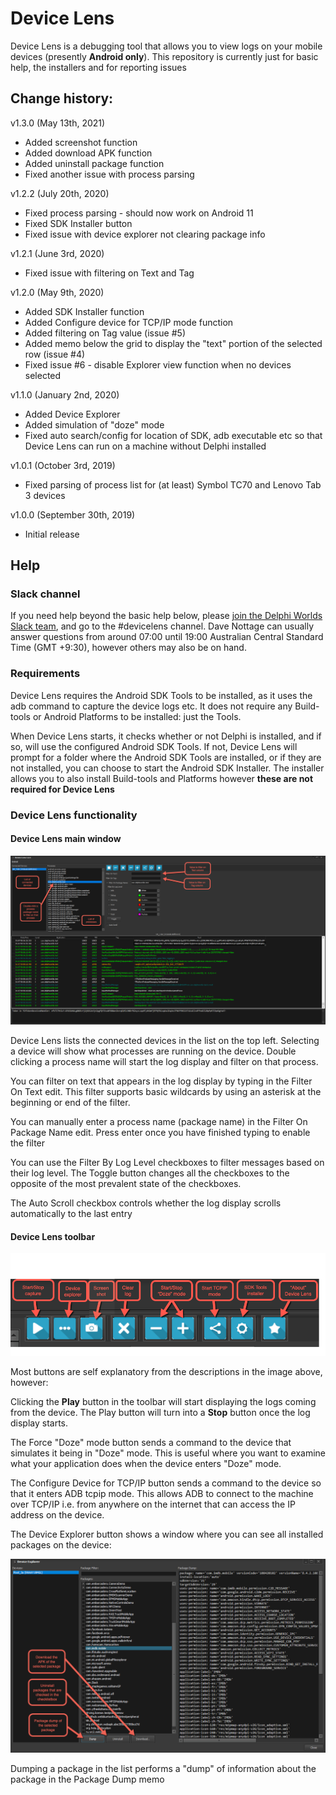 # Device Lens
Device Lens is a debugging tool that allows you to view logs on your mobile devices (presently **Android only**). This repository is currently just for basic help, the installers and for reporting issues

## Change history:

v1.3.0 (May 13th, 2021)

* Added screenshot function
* Added download APK function
* Added uninstall package function
* Fixed another issue with process parsing

v1.2.2 (July 20th, 2020)

* Fixed process parsing - should now work on Android 11
* Fixed SDK Installer button
* Fixed issue with device explorer not clearing package info

v1.2.1 (June 3rd, 2020)

* Fixed issue with filtering on Text and Tag

v1.2.0 (May 9th, 2020)

* Added SDK Installer function
* Added Configure device for TCP/IP mode function 
* Added filtering on Tag value (issue #5)
* Added memo below the grid to display the "text" portion of the selected row (issue #4)
* Fixed issue #6 - disable Explorer view function when no devices selected 

v1.1.0 (January 2nd, 2020)

* Added Device Explorer
* Added simulation of "doze" mode
* Fixed auto search/config for location of SDK, adb executable etc so that Device Lens can run on a machine without Delphi installed

v1.0.1 (October 3rd, 2019)

* Fixed parsing of process list for (at least) Symbol TC70 and Lenovo Tab 3 devices

v1.0.0 (September 30th, 2019)

* Initial release

## Help

### Slack channel

If you need help beyond the basic help below, please [join the Delphi Worlds Slack team](https://slack.delphiworlds.com), and go to the #devicelens channel. Dave Nottage can usually answer questions from around 07:00 until 19:00 Australian Central Standard Time (GMT +9:30), however others may also be on hand.

### Requirements

Device Lens requires the Android SDK Tools to be installed, as it uses the adb command to capture the device logs etc. It does not require any Build-tools or Android Platforms to be installed: just the Tools.

When Device Lens starts, it checks whether or not Delphi is installed, and if so, will use the configured Android SDK Tools. If not, Device Lens will prompt for a folder where the Android SDK Tools are installed, or if they are not installed, you can choose to start the Android SDK Installer. The installer allows you to also install Build-tools and Platforms however **these are not required for Device Lens** 

### Device Lens functionality

#### Device Lens main window

![Main View](./Screenshots/MainView.png)

Device Lens lists the connected devices in the list on the top left. Selecting a device will show what processes are running on the device. Double clicking a process name will start the log display and filter on that process.

You can filter on text that appears in the log display by typing in the Filter On Text edit. This filter supports basic wildcards by using an asterisk at the beginning or end of the filter.

You can manually enter a process name (package name) in the Filter On Package Name edit. Press enter once you have finished typing to enable the filter

You can use the Filter By Log Level checkboxes to filter messages based on their log level. The Toggle button changes all the checkboxes to the opposite of the most prevalent state of the checkboxes.

The Auto Scroll checkbox controls whether the log display scrolls automatically to the last entry

#### Device Lens toolbar

![Toolbar](./Screenshots/Toolbar.png)

Most buttons are self explanatory from the descriptions in the image above, however:

Clicking the **Play** button in the toolbar will start displaying the logs coming from the device. The Play button will turn into a **Stop** button once the log display starts.

The Force "Doze" mode button sends a command to the device that simulates it being in "Doze" mode. This is useful where you want to examine what your application does when the device enters "Doze" mode.

The Configure Device for TCP/IP button sends a command to the device so that it enters ADB tcpip mode. This allows ADB to connect to the machine over TCP/IP i.e. from anywhere on the internet that can access the IP address on the device. 

The Device Explorer button shows a window where you can see all installed packages on the device:

![Device Explorer](./Screenshots/DeviceExplorer.png)

Dumping a package in the list performs a "dump" of information about the package in the Package Dump memo




